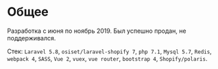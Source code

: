 
# Общее
Разработка с июня по ноябрь 2019. Был успешно продан, не поддерживался.

Стек: `Laravel 5.8`, `osiset/laravel-shopify 7`, `php 7.1`, `Mysql 5.7`, `Redis`,<br />
`webpack 4`, `SASS`, `Vue 2`, `vuex`, `vue router`, `bootstrap 4`, `Shopify/polaris`.